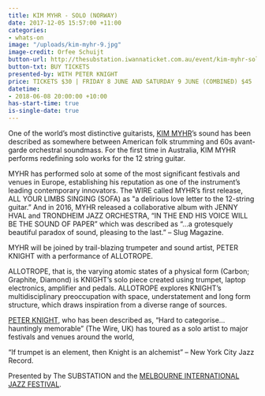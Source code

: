 ```yaml
---
title: KIM MYHR - SOLO (NORWAY)
date: 2017-12-05 15:57:00 +11:00
categories:
- whats-on
image: "/uploads/kim-myhr-9.jpg"
image-credit: Orfee Schuijt
button-url: http://thesubstation.iwannaticket.com.au/event/kim-myhr-solo-with-peter-knight-MTQzNzA
button-txt: BUY TICKETS
presented-by: WITH PETER KNIGHT
price: TICKETS $30 | FRIDAY 8 JUNE AND SATURDAY 9 JUNE (COMBINED) $45
datetime:
- 2018-06-08 20:00:00 +10:00
has-start-time: true
is-single-date: true
---
```


One of the world’s most distinctive guitarists, [KIM MYHR](http://www.kimmyhr.com/)’s sound has been described as somewhere between American folk strumming and 60s avant-garde orchestral soundmass. For the first time in Australia, KIM MYHR performs redefining solo works for the 12 string guitar. 

MYHR has performed solo at some of the most significant festivals and venues in Europe, establishing his reputation as one of the instrument’s leading contemporary innovators. The WIRE called MYHR’s first release, ALL YOUR LIMBS SINGING (SOFA) as "a delirious love letter to the 12-string guitar.” And in 2016, MYHR released a collaborative album with JENNY HVAL and TRONDHEIM JAZZ ORCHESTRA, “IN THE END HIS VOICE WILL BE THE SOUND OF PAPER” which was described as “…a grotesquely beautiful paradox of sound, pleasing to the last.” – Slug Magazine.

MYHR will be joined by trail-blazing trumpeter and sound artist, PETER KNIGHT with a performance of ALLOTROPE. 

ALLOTROPE, that is, the varying atomic states of a physical form (Carbon; Graphite, Diamond) is KNIGHT’s solo piece created using trumpet, laptop electronics, amplifier and pedals. ALLOTROPE explores KNIGHT’s multidisciplinary preoccupation with space, understatement and long form structure, which draws inspiration from a diverse range of sources.

[PETER KNIGHT](http://peterknightmusic.com/), who has been described as, “Hard to categorise… hauntingly memorable” (The Wire, UK) has toured as a solo artist to major festivals and venues around the world,

“If trumpet is an element, then Knight is an alchemist” – New York City Jazz Record.

Presented by The SUBSTATION and the [MELBOURNE INTERNATIONAL JAZZ FESTIVAL](http://melbournejazz.com/).
